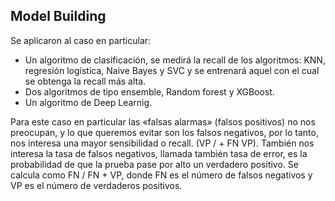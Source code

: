 
## Model Building
Se aplicaron al caso en particular: 

- Un algoritmo de clasificación, se medirá la recall de los algoritmos: KNN, regresión logística, Naive Bayes y SVC y se entrenará aquel con el cual se obtenga la recall más alta.
- Dos algoritmos de tipo ensemble, Random forest y XGBoost. 
- Un algoritmo de Deep Learnig.

Para este caso en particular las «falsas alarmas» (falsos positivos) no nos preocupan, y lo que queremos evitar son los falsos negativos, por lo tanto, nos interesa una mayor sensibilidad o recall. (VP / + FN VP). También nos interesa la tasa de falsos negativos, llamada también tasa de error, es la probabilidad de que la prueba pase por alto un verdadero positivo. Se calcula como FN / FN + VP, donde FN es el número de falsos negativos y VP es el número de verdaderos
positivos.

